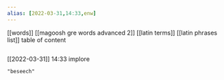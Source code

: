 ```yaml
---
alias: [2022-03-31,14:33,enw]
---
```

[[words]] [[magoosh gre words advanced 2]] [[latin terms]] [[latin phrases list]]
table of content
```toc
```

[[2022-03-31]] 14:33
implore
```query
"beseech"
```